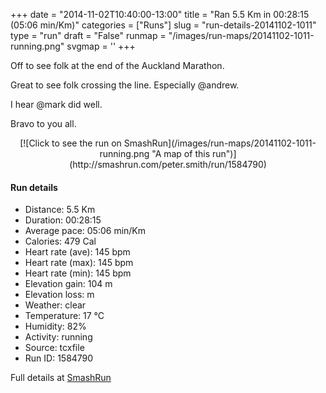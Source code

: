 +++
date = "2014-11-02T10:40:00-13:00"
title = "Ran 5.5 Km in 00:28:15 (05:06 min/Km)"
categories = ["Runs"]
slug = "run-details-20141102-1011"
type = "run"
draft = "False"
runmap = "/images/run-maps/20141102-1011-running.png"
svgmap = '<polyline points="89 97, 98 84, 100 74, 80 70, 43 83, 22 71, 7 64, 6 57, 0 46, 1 44, 5 41, 17 33, 45 11, 69 2, 67 8, 68 9, 92 7, 85 29, 91 35, 83 48, 83 52, 86 62, 85 72, 93 74, 100 73, 100 77, 90 98">'
+++

Off to see folk at the end of the Auckland Marathon. 

Great to see folk crossing the line. Especially @andrew. 

I hear @mark did well. 

Bravo to you all. 



<!--more-->

<center>
[![Click to see the run on SmashRun](/images/run-maps/20141102-1011-running.png "A map of this run")](http://smashrun.com/peter.smith/run/1584790)
</center>

#### Run details

* Distance: 5.5 Km
* Duration: 00:28:15
* Average pace: 05:06 min/Km
* Calories: 479 Cal
* Heart rate (ave): 145 bpm
* Heart rate (max): 145 bpm
* Heart rate (min): 145 bpm
* Elevation gain: 104 m
* Elevation loss:  m
* Weather: clear
* Temperature: 17 &deg;C
* Humidity: 82%
* Activity: running
* Source: tcxfile
* Run ID: 1584790

Full details at [SmashRun](http://smashrun.com/peter.smith/run/1584790)